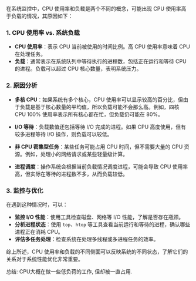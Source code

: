 在系统监控中，CPU 使用率和负载是两个不同的概念，可能出现 CPU 使用率高于负载的情况，其原因如下：

### 1. **CPU 使用率 vs. 系统负载**

- **CPU 使用率**：表示 CPU 当前被使用的时间比例。高 CPU 使用率意味着 CPU 在处理任务。
- **负载**：通常表示在系统队列中等待执行的进程数，包括正在运行和等待 CPU 的进程。负载可以超过 CPU 核心数量，表明系统压力。

### 2. **原因分析**

- **多核 CPU**：如果系统有多个核心，CPU 使用率可以显示较高的百分比，但由于负载是基于核心数量的平均值，所以负载可能不会那么高。例如，四核 CPU 100% 使用率表示所有核心都在忙，但负载仍可能在 80%。
  
- **I/O 等待**：负载数值还包括等待 I/O 完成的进程。如果 CPU 高度使用，但有较多进程等待 I/O 操作，则负载可以较低。

- **非 CPU 密集型任务**：某些任务可能占用 CPU 时间，但不需要大量的 CPU 资源。例如，处理小的网络请求或某些轻量级计算。

- **进程调度**：操作系统会根据当前负载情况调度进程，可能会导致 CPU 使用率高，但实际在等待的进程数不多，从而负载较低。

### 3. **监控与优化**

在遇到这种情况时，可以：

- **监控 I/O 性能**：使用工具检查磁盘、网络等 I/O 性能，了解是否存在瓶颈。
- **分析进程状态**：使用 `top`、`htop` 等工具查看当前运行和等待的进程，确认哪些进程正在消耗 CPU。
- **评估多任务处理**：检查系统在处理多线程或多进程任务的效率。

综上所述，CPU 使用率和负载的不同侧面可以反映系统的不同状态，了解它们的关系对于系统性能优化非常重要。

总结: CPU大概在做一些低负荷的工作, 但却被一直占用.